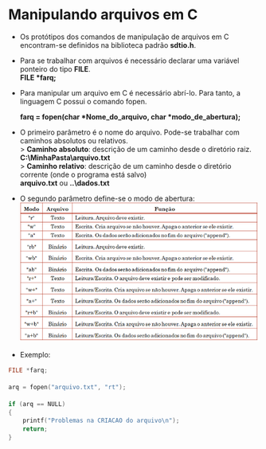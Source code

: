 # Manipulando arquivos em C

+ Os protótipos dos comandos de manipulação de arquivos em C encontram-se definidos na biblioteca padrão <b>sdtio.h</b>.
+ Para se trabalhar com arquivos é necessário declarar uma variável ponteiro do tipo <b>FILE</b>. </br>
    <b>FILE *farq;</b>
+ Para manipular um arquivo em C é necessário abrí-lo. Para tanto, a linguagem C possui o comando fopen. 

     <b>farq = fopen(char *Nome_do_arquivo, char *modo_de_abertura);</b> </br>

+ O primeiro parâmetro é o nome do arquivo. Pode-se trabalhar com caminhos absolutos ou relativos.<br/>
           > <b>Caminho absoluto</b>: descrição de um caminho desde o diretório raiz.<br/>
                 <b>C:\\MinhaPasta\\arquivo.txt</b><br/>
           > <b>Caminho relativo</b>: descrição de um caminho desde o diretório corrente (onde o programa está salvo)<br/>
                <b>arquivo.txt</b> ou <b>..\\dados.txt</b><br/>

+ O segundo parâmetro define-se o modo de abertura:
             ![programa](/markdowns/abertura.png) 
+ Exemplo:            
``` C
FILE *farq;

arq = fopen("arquivo.txt", "rt");

if (arq == NULL)
{
    printf("Problemas na CRIACAO do arquivo\n");
    return;
} 
```


